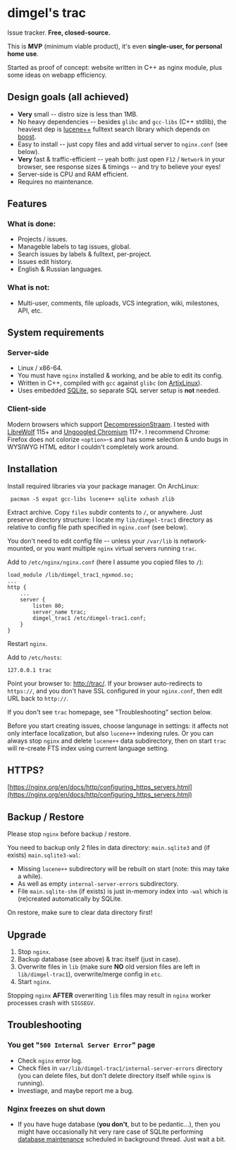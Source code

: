 # dimgel's trac

Issue tracker. **Free, closed-source.**

This is **MVP** (minimum viable product), it's even **single-user, for personal home use**.

Started as proof of concept: website written in C++ as nginx module, plus some ideas on webapp efficiency.

## Design goals (all achieved)

- **Very** small -- distro size is less than 1MB.
- No heavy dependencies -- besides `glibc` and `gcc-libs` (C++ stdlib), the heaviest dep is [lucene++](https://github.com/luceneplusplus/LucenePlusPlus) fulltext search library which depends on [boost](https://www.boost.org).
- Easy to install -- just copy files and add virtual server to `nginx.conf` (see below).
- **Very** fast & traffic-efficient -- yeah both: just open `F12` / `Network` in your browser, see response sizes & timings -- and try to believe your eyes!
- Server-side is CPU and RAM efficient.
- Requires no maintenance.

## Features

### What is done:

- Projects / issues.
- Manageble labels to tag issues, global.
- Search issues by labels & fulltext, per-project.
- Issues edit history.
- English & Russian languages.

### What is not:

- Multi-user, comments, file uploads, VCS integration, wiki, milestones, API, etc.

## System requirements

### Server-side

- Linux / x86-64.
- You must have `nginx` installed & working, and be able to edit its config.
- Written in C++, compiled with `gcc` against `glibc` (on [ArtixLinux](https://artixlinux.org/)).
- Uses embedded [SQLite](https://www.sqlite.org/), so separate SQL server setup is **not** needed.

### Client-side

Modern browsers which support [DecompressionStraam](https://caniuse.com/?search=DecompressionStream). I tested with [LibreWolf](https://librewolf.net/) 115+ and [Ungoogled Chromium](https://github.com/ungoogled-software/ungoogled-chromium) 117+. I recommend Chrome: Firefox does not colorize `<option>`-s and has some selection & undo bugs in WYSIWYG HTML editor I couldn't completely work around.


## Installation

Install required libraries via your package manager. On ArchLinux:

     pacman -S expat gcc-libs lucene++ sqlite xxhash zlib

Extract archive. Copy `files` subdir contents to `/`, or anywhere. Just preserve directory structure: I locate my `lib/dimgel-trac1` directory as relative to config file path specified in `nginx.conf` (see below).

You don't need to edit config file -- unless your `/var/lib` is network-mounted, or you want multiple `nginx` virtual servers running `trac`.

Add to `/etc/nginx/nginx.conf` (here I assume you copied files to `/`):

    load_module /lib/dimgel_trac1_ngxmod.so;
    ...
    http {
        ...
        server {
            listen 80;
            server_name trac;
            dimgel_trac1 /etc/dimgel-trac1.conf;
        }
    }

Restart `nginx`.

Add to `/etc/hosts`:

    127.0.0.1 trac

Point your browser to: [http://trac/](http://trac/). If your browser auto-redirects to `https://`, and you don't have SSL configured in your `nginx.conf`, then edit URL back to `http://`.

If you don't see `trac` homepage, see "Troubleshooting" section below.

Before you start creating issues, choose langunage in settings: it affects not only interface localization, but also `lucene++` indexing rules. Or you can always stop `nginx` and delete `lucene++` data subdirectory, then on start `trac` will re-create FTS index using current language setting.


## HTTPS?

[https://nginx.org/en/docs/http/configuring_https_servers.html](https://nginx.org/en/docs/http/configuring_https_servers.html)


## Backup / Restore

Please stop `nginx` before backup / restore.

You need to backup only 2 files in data directory: `main.sqlite3` and (if exists) `main.sqlite3-wal`:

- Missing `lucene++` subdirectory will be rebuilt on start (note: this may take a while).
- As well as empty `internal-server-errors` subdirectory.
- File `main.sqlite-shm` (if exists) is just in-memory index into `-wal` which is (re)created automatically by SQLite.

On restore, make sure to clear data directory first!

## Upgrade

1. Stop `nginx`.
2. Backup database (see above) & trac itself (just in case).
3. Overwrite files in `lib` (make sure **NO** old version files are left in `lib/dimgel-trac1`), overwrite/merge config in `etc`.
4. Start `nginx`.

Stopping `nginx` **AFTER** overwriting `lib` files may result in `nginx` worker processes crash with `SIGSEGV`.


## Troubleshooting

### You get "`500 Internal Server Error`" page

- Check `nginx` error log.
- Check files in `var/lib/dimgel-trac1/internal-server-errors` directory (you can delete files, but don't delete directory itself while `nginx` is running).
- Investiage, and maybe report me a bug.

### Nginx freezes on shut down

- If you have huge database (**you don't**, but to be pedantic...), then you might have occasionally hit very rare case of SQLite performing [database maintenance](https://www.sqlite.org/pragma.html#pragma_optimize) scheduled in background thread. Just wait a bit.
